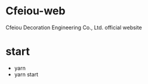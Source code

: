 # Cfeiou-web

Cfeiou Decoration Engineering Co., Ltd. official website

# start

- yarn
- yarn start
